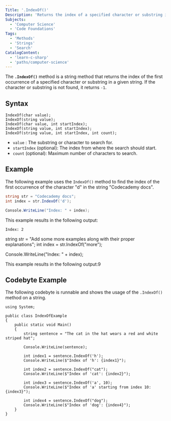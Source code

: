 ```yaml
---
Title: '.IndexOf()'
Description: 'Returns the index of a specified character or substring in a string.'
Subjects:
  - 'Computer Science'
  - 'Code Foundations'
Tags:
  - 'Methods'
  - 'Strings'
  - 'Search'
CatalogContent:
  - 'learn-c-sharp'
  - 'paths/computer-science'
---
```


The **`.IndexOf()`** method is a string method that returns the index of the first occurrence of a specified character or substring in a given string. If the character or substring is not found, it returns `-1`.

## Syntax

```pseudo
IndexOf(char value);
IndexOf(string value);
IndexOf(char value, int startIndex);
IndexOf(string value, int startIndex);
IndexOf(string value, int startIndex, int count);
```

- `value` : The substring or character to search for.
- `startIndex` (optional): The index from where the search should start.
- `count` (optional): Maximum number of characters to search.

## Example

The following example uses the `IndexOf()` method to find the index of the first occurrence of the character "d" in the string "Codecademy docs".

```cs
string str = "Codecademy docs";
int index = str.IndexOf('d');

Console.WriteLine("Index: " + index);
```

This example results in the following output:

```
Index: 2
```


string str = "Add some more examples along with their proper explanations";
int index = str.IndexOf("more");

Console.WriteLine("Index: " + index);

This example results in the following output:9

## Codebyte Example

The following codebyte is runnable and shows the usage of the `.IndexOf()` method on a string.

```codebyte/csharp
using System;

public class IndexOfExample
{
    public static void Main()
    {
        string sentence = "The cat in the hat wears a red and white striped hat";

        Console.WriteLine(sentence);

        int index1 = sentence.IndexOf('h');
        Console.WriteLine($"Index of 'h': {index1}");

        int index2 = sentence.IndexOf("cat");
        Console.WriteLine($"Index of 'cat': {index2}");

        int index3 = sentence.IndexOf('a', 10);
        Console.WriteLine($"Index of 'a' starting from index 10: {index3}");

        int index4 = sentence.IndexOf("dog");
        Console.WriteLine($"Index of 'dog': {index4}");
    }
}
```
